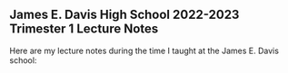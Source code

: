 ## James E. Davis High School 2022-2023 Trimester 1 Lecture Notes

Here are my lecture notes during the time I taught at the James E. Davis school:
